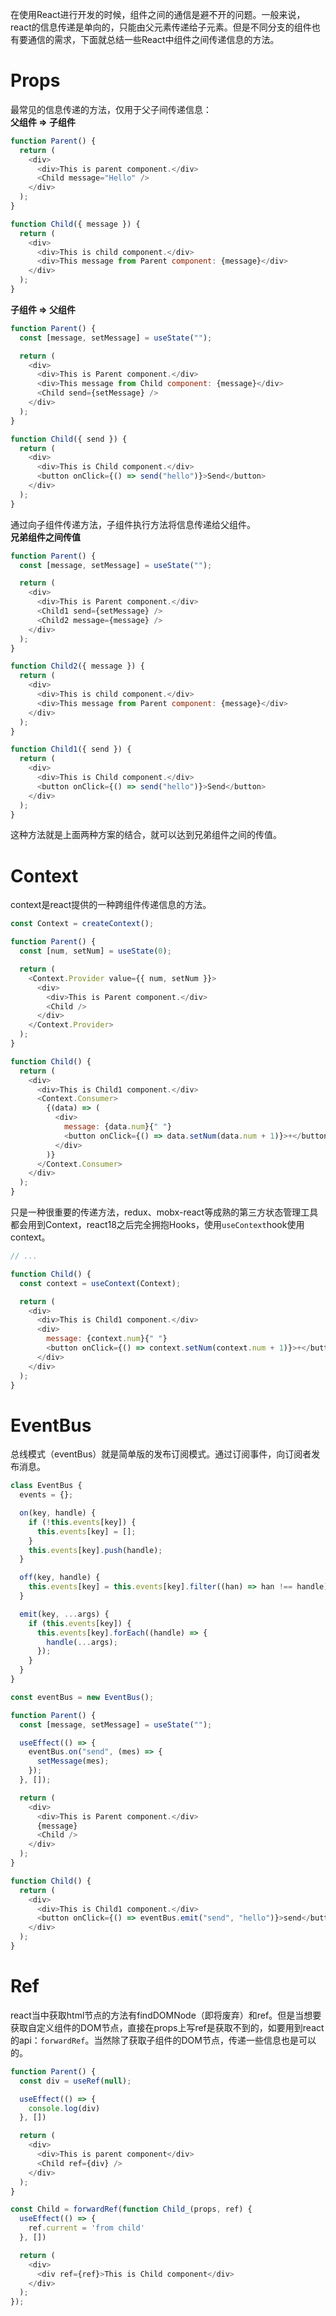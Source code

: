 在使用React进行开发的时候，组件之间的通信是避不开的问题。一般来说，react的信息传递是单向的，只能由父元素传递给子元素。但是不同分支的组件也有要通信的需求，下面就总结一些React中组件之间传递信息的方法。
# Props
最常见的信息传递的方法，仅用于父子间传递信息：<br />**父组件 => 子组件**
```javascript
function Parent() {
  return (
    <div>
      <div>This is parent component.</div>
      <Child message="Hello" />
    </div>
  );
}

function Child({ message }) {
  return (
    <div>
      <div>This is child component.</div>
      <div>This message from Parent component: {message}</div>
    </div>
  );
}
```
**子组件 => 父组件**
```javascript
function Parent() {
  const [message, setMessage] = useState("");

  return (
    <div>
      <div>This is Parent component.</div>
      <div>This message from Child component: {message}</div>
      <Child send={setMessage} />
    </div>
  );
}

function Child({ send }) {
  return (
    <div>
      <div>This is Child component.</div>
      <button onClick={() => send("hello")}>Send</button>
    </div>
  );
}
```
通过向子组件传递方法，子组件执行方法将信息传递给父组件。<br />**兄弟组件之间传值**
```javascript
function Parent() {
  const [message, setMessage] = useState("");

  return (
    <div>
      <div>This is Parent component.</div>
      <Child1 send={setMessage} />
      <Child2 message={message} />
    </div>
  );
}

function Child2({ message }) {
  return (
    <div>
      <div>This is child component.</div>
      <div>This message from Parent component: {message}</div>
    </div>
  );
}

function Child1({ send }) {
  return (
    <div>
      <div>This is Child component.</div>
      <button onClick={() => send("hello")}>Send</button>
    </div>
  );
}
```
这种方法就是上面两种方案的结合，就可以达到兄弟组件之间的传值。
# Context
context是react提供的一种跨组件传递信息的方法。
```javascript
const Context = createContext();

function Parent() {
  const [num, setNum] = useState(0);

  return (
    <Context.Provider value={{ num, setNum }}>
      <div>
        <div>This is Parent component.</div>
        <Child />
      </div>
    </Context.Provider>
  );
}

function Child() {
  return (
    <div>
      <div>This is Child1 component.</div>
      <Context.Consumer>
        {(data) => (
          <div>
            message: {data.num}{" "}
            <button onClick={() => data.setNum(data.num + 1)}>+</button>
          </div>
        )}
      </Context.Consumer>
    </div>
  );
}

```
只是一种很重要的传递方法，redux、mobx-react等成熟的第三方状态管理工具都会用到Context，react18之后完全拥抱Hooks，使用`useContext`hook使用context。
```javascript
// ...

function Child() {
  const context = useContext(Context);

  return (
    <div>
      <div>This is Child1 component.</div>
      <div>
        message: {context.num}{" "}
        <button onClick={() => context.setNum(context.num + 1)}>+</button>
      </div>
    </div>
  );
}
```
# EventBus
总线模式（eventBus）就是简单版的发布订阅模式。通过订阅事件，向订阅者发布消息。
```javascript
class EventBus {
  events = {};

  on(key, handle) {
    if (!this.events[key]) {
      this.events[key] = [];
    }
    this.events[key].push(handle);
  }

  off(key, handle) {
    this.events[key] = this.events[key].filter((han) => han !== handle);
  }

  emit(key, ...args) {
    if (this.events[key]) {
      this.events[key].forEach((handle) => {
        handle(...args);
      });
    }
  }
}

const eventBus = new EventBus();

function Parent() {
  const [message, setMessage] = useState("");

  useEffect(() => {
    eventBus.on("send", (mes) => {
      setMessage(mes);
    });
  }, []);

  return (
    <div>
      <div>This is Parent component.</div>
      {message}
      <Child />
    </div>
  );
}

function Child() {
  return (
    <div>
      <div>This is Child1 component.</div>
      <button onClick={() => eventBus.emit("send", "hello")}>send</button>
    </div>
  );
}
```
# Ref
react当中获取html节点的方法有findDOMNode（即将废弃）和ref。但是当想要获取自定义组件的DOM节点，直接在props上写ref是获取不到的，如要用到react的api：`forwardRef`。当然除了获取子组件的DOM节点，传递一些信息也是可以的。
```javascript
function Parent() {
  const div = useRef(null);

  useEffect(() => {
    console.log(div)
  }, [])

  return (
    <div>
      <div>This is parent component</div>
      <Child ref={div} />
    </div>
  );
}

const Child = forwardRef(function Child_(props, ref) {
  useEffect(() => {
    ref.current = 'from child'
  }, [])

  return (
    <div>
      <div ref={ref}>This is Child component</div>
    </div>
  );
});
```

